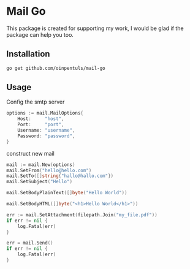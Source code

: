# Mail Go

This package is created for supporting my work, I would be glad if the package can help you too.


## Installation
```sh
go get github.com/oinpentuls/mail-go
```

## Usage

Config the smtp server
```go
options := mail.MailOptions{
    Host:     "host",
    Port:     "port",
    Username: "username",
    Password: "password",
}
```

construct new mail
```go
mail := mail.New(options)
mail.SetFrom("hello@hello.com")
mail.SetTo([]string{"hallo@hallo.com"})
mail.SetSubject("Hello")

mail.SetBodyPlainText([]byte("Hello World"))

mail.SetBodyHTML([]byte("<h1>Hello World</h1>"))

err := mail.SetAttachment(filepath.Join("my_file.pdf"))
if err != nil {
    log.Fatal(err)
}

err = mail.Send()
if err != nil {
    log.Fatal(err)
}
```